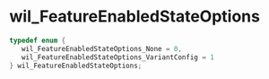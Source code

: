 # wil_FeatureEnabledStateOptions

```C
typedef enum {
   wil_FeatureEnabledStateOptions_None = 0,
   wil_FeatureEnabledStateOptions_VariantConfig = 1
} wil_FeatureEnabledStateOptions;
```

